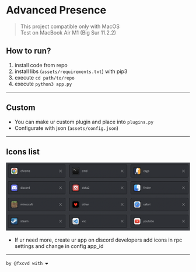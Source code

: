 # Advanced Presence
> This project compatible only with MacOS  
> Test on MacBook Air M1 (Big Sur 11.2.2)

## How to run?
1. install code from repo
2. install libs (```assets/requirements.txt```) with pip3
3. execute ```cd path/to/repo```
3. execute ```python3 app.py```

---

## Custom
- You can make ur custom plugin and place into ```plugins.py```
- Configurate with json (```assets/config.json```)

---
## Icons list
![Icons](https://github.com/fxcvd/AdvancedPresence/blob/master/assets/icons.png)
- If ur need more, create ur app on discord developers add icons in rpc settings and change in config app_id   

---

```by @fxcvd with ❤```